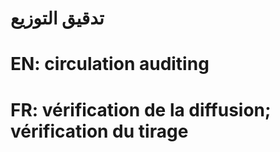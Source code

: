 # تدقيق التوزيع

# EN: circulation auditing

# FR: vérification de la diffusion; vérification du tirage
